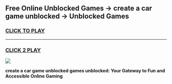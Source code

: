 
## Free Online Unblocked Games → create a car game unblocked → Unblocked Games
<h3>
<a href="https://premium.freeplayer.one?title=create_a_car_game_unblocked&ref=21F">CLICK TO PLAY</a></h3>
<hr>

<h3>
<a href="https://premium.freeplayer.one?title=create_a_car_game_unblocked&ref=21F">CLICK 2 PLAY</a>
  
</h3>

<a href="https://premium.freeplayer.one?title=create_a_car_game_unblocked&ref=21F/"><img src="https://clearcache.store/games.png"></a>


**create a car game unblocked games unblocked: Your Gateway to Fun and Accessible Online Gaming**
